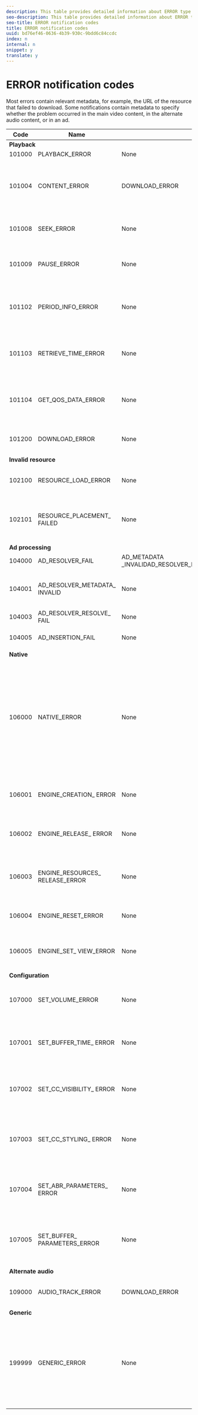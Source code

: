 ```yaml
---
description: This table provides detailed information about ERROR type notifications.
seo-description: This table provides detailed information about ERROR type notifications.
seo-title: ERROR notification codes
title: ERROR notification codes
uuid: bd76ef46-0636-4b39-930c-9bdd6c84ccdc
index: n
internal: n
snippet: y
translate: y
---
```


# ERROR notification codes


<a id="section_D29404228F5E4B818642CBA6A0D39546"></a>

Most errors contain relevant metadata, for example, the URL of the resource that failed to download. Some notifications contain metadata to specify whether the problem occurred in the main video content, in the alternate audio content, or in an ad.

<table frame="all" colsep="1" rowsep="1" id="table_8B61210A406A45ACBE37FC29729DDE22"> 
 <thead> 
  <tr rowsep="1"> 
   <th colname="1" class="entry">Code</th> 
   <th colname="2" class="entry">Name</th> 
   <th colname="3" class="entry">InnerNotification</th> 
   <th colname="4" class="entry">Metadata Keys</th> 
   <th colname="5" class="entry">Comments</th> 
  </tr> 
 </thead>
 <tbody> 
  <tr rowsep="1"> 
   <td colspan="5"><b>Playback</b> </td> 
  </tr> 
  <tr rowsep="1"> 
   <td colname="1"><span class="codeph">101000</span> </td> 
   <td colname="2"><span class="codeph">PLAYBACK_ERROR</span> </td> 
   <td colname="3">None</td> 
   <td colname="4"><span class="codeph">DESCRIPTION</span> </td> 
   <td colname="5"> </td> 
  </tr> 
  <tr rowsep="1"> 
   <td colname="1"><span class="codeph">101004</span> </td> 
   <td colname="2"><span class="codeph">CONTENT_ERROR</span> </td> 
   <td colname="3"><span class="codeph">DOWNLOAD_ERROR</span></td> 
   <td colname="4"> </td> 
   <td colname="5">An Error has occurred while downloading a fragment or segment(both video and audio).</td> 
  </tr> 
  <tr rowsep="1"> 
   <td colname="1"><span class="codeph">101008</span> </td> 
   <td colname="2"><span class="codeph">SEEK_ERROR</span> </td> 
   <td colname="3">None</td> 
   <td colname="4"><span class="codeph">NATIVE_ERROR_CODE</span><span class="codeph">DESIRED_SEEK_POSITION</span><span class="codeph">DESIRED_SEEK_PERIOD</span> </td> 
   <td colname="5">An error has occurred while performing a seek operation.</td> 
  </tr> 
  <tr rowsep="1"> 
   <td colname="1"><span class="codeph">101009</span> </td> 
   <td colname="2"><span class="codeph">PAUSE_ERROR</span> </td> 
   <td colname="3">None</td> 
   <td colname="4"><span class="codeph">DESCRIPTION</span> </td> 
   <td colname="5">An error has occurred while performing a pause operation.</td> 
  </tr> 
  <tr rowsep="1"> 
   <td colname="1"><span class="codeph">101102</span> </td> 
   <td colname="2"><span class="codeph">PERIOD_INFO_ERROR</span> </td> 
   <td colname="3">None</td> 
   <td colname="4"><span class="codeph">DESCRIPTION</span> </td> 
   <td colname="5">An error has occurred while retrieving information about a content period.</td> 
  </tr> 
  <tr rowsep="1"> 
   <td colname="1"><span class="codeph">101103</span> </td> 
   <td colname="2"><span class="codeph">RETRIEVE_TIME_ERROR</span> </td> 
   <td colname="3">None</td> 
   <td colname="4"><span class="codeph">DESCRIPTION</span> </td> 
   <td colname="5">An error has occurred while attempting to retrieve the playback position.</td> 
  </tr> 
  <tr rowsep="1"> 
   <td colname="1"><span class="codeph">101104</span> </td> 
   <td colname="2"><span class="codeph">GET_QOS_DATA_ERROR</span> </td> 
   <td colname="3">None</td> 
   <td colname="4"><span class="codeph">DESCRIPTION</span> </td> 
   <td colname="5">An error has occurred while attempting to retrieve the QOS information.</td> 
  </tr> 
  <tr rowsep="1"> 
   <td colname="1"><span class="codeph">101200</span> </td> 
   <td colname="2"><span class="codeph">DOWNLOAD_ERROR</span> </td> 
   <td colname="3">None</td> 
   <td colname="4"><span class="codeph">URL</span> </td> 
   <td colname="5">An error has occurred while attempting to download data.</td> 
  </tr> 
  <tr rowsep="1"> 
   <td colspan="5"><b>Invalid resource</b> </td> 
  </tr> 
  <tr rowsep="1"> 
   <td colname="1"><span class="codeph">102100</span> </td> 
   <td colname="2"><span class="codeph">RESOURCE_LOAD_ERROR</span> </td> 
   <td colname="3">None</td> 
   <td colname="4"><span class="codeph">DESCRIPTION</span><span class="codeph">RESOURCE</span> </td> 
   <td colname="5">An error has occurred while loading a resource item.</td> 
  </tr> 
  <tr rowsep="1"> 
   <td colname="1"><span class="codeph">102101</span> </td> 
   <td colname="2"><span class="codeph">RESOURCE_PLACEMENT_ FAILED</span> </td> 
   <td colname="3">None</td> 
   <td colname="4"><span class="codeph">CONTENT_ID</span> </td> 
   <td colname="5">An error has occurred while placing a resource on the playback timeline.</td> 
  </tr> 
  <tr rowsep="1"> 
   <td colspan="5"><b>Ad processing</b> </td> 
  </tr> 
  <tr rowsep="1"> 
   <td colname="1"><span class="codeph">104000</span> </td> 
   <td colname="2"><span class="codeph">AD_RESOLVER_FAIL</span> </td> 
   <td colname="3"><span class="codeph">AD_METADATA _INVALID</span><span class="codeph">AD_RESOLVER_INITIALIZATION_FAIL</span><span class="codeph">AD_RESOLVER_RESOLVE_FAIL</span><span class="codeph">AD_RESOLVER_SERVER_UNREACHABLE</span> </td> 
   <td colname="4">None</td> 
   <td colname="5">None</td> 
  </tr> 
  <tr rowsep="1"> 
   <td colname="1"><span class="codeph">104001</span> </td> 
   <td colname="2"><span class="codeph">AD_RESOLVER_METADATA_ INVALID</span> </td> 
   <td colname="3"> <p>None</p> </td> 
   <td colname="4"><span class="codeph">DESCRIPTION</span> </td> 
   <td colname="5">Ad resolving failed due to invalid ad-metadata format.</td> 
  </tr> 
  <tr rowsep="1"> 
   <td colname="1"><span class="codeph">104003</span> </td> 
   <td colname="2"><span class="codeph">AD_RESOLVER_RESOLVE_ FAIL</span> </td> 
   <td colname="3">None</td> 
   <td colname="4"><span class="codeph">NATIVE_ERROR_CODE</span> </td> 
   <td colname="5">Ad plugin failed to resolve ads.</td> 
  </tr> 
  <tr rowsep="1"> 
   <td colname="1"><span class="codeph">104005</span> </td> 
   <td colname="2"><span class="codeph">AD_INSERTION_FAIL</span> </td> 
   <td colname="3">None</td> 
   <td colname="4"><span class="codeph">PROPOSED_AD_BREAK</span></td> 
   <td colname="5">Ad resolving phase has failed.</td> 
  </tr> 
  <tr rowsep="1"> 
   <td colspan="5"><b>Native</b> </td> 
  </tr> 
  <tr rowsep="1"> 
   <td colname="1"><span class="codeph">106000</span> </td> 
   <td colname="2"><span class="codeph">NATIVE_ERROR</span> </td> 
   <td colname="3">None</td> 
   <td colname="4"> <span class="codeph">NATIVE_ERROR_CODE</span> <span class="codeph">NATIVE_ERROR_NAME</span> <span class="codeph">DESCRIPTION</span> <span class="codeph">DESCRIPTION</span> <p><b>DRM details:</b> </p> <span class="codeph">DRM_ERROR_STRING</span> <span class="codeph">NATIVE_SUBERROR_CODE</span> </td> 
   <td colname="5"> <p>The low-level AVE library issued an error.</p> <p>See <a href="http://help.adobe.com/en_US/primetime/psdk/android/index.html#PSDKs-concept-Details_for_the_NATIVEERROR_notification" format="html" scope="external">Details for the NATIVE_ERROR notifications</a> for information about the values for these metadata keys. </p> </td> 
  </tr> 
  <tr rowsep="1"> 
   <td colname="1"><span class="codeph">106001</span> </td> 
   <td colname="2"><span class="codeph">ENGINE_CREATION_ ERROR</span> </td> 
   <td colname="3">None</td> 
   <td colname="4"><span class="codeph">DESCRIPTION</span> </td> 
   <td colname="5">An error has occurred while instantiating the AVE low-level library.</td> 
  </tr> 
  <tr rowsep="1"> 
   <td colname="1"><span class="codeph">106002</span> </td> 
   <td colname="2"><span class="codeph">ENGINE_RELEASE_ ERROR</span> </td> 
   <td colname="3">None</td> 
   <td colname="4"><span class="codeph">DESCRIPTION</span> </td> 
   <td colname="5">An error has occurred while releasing the AVE low-level library.</td> 
  </tr> 
  <tr rowsep="1"> 
   <td colname="1"><span class="codeph">106003</span> </td> 
   <td colname="2"><span class="codeph">ENGINE_RESOURCES_ RELEASE_ERROR</span> </td> 
   <td colname="3">None</td> 
   <td colname="4"><span class="codeph">DESCRIPTION</span> </td> 
   <td colname="5">An error has occurred while releasing the GPU resources utilised by the AVE library.</td> 
  </tr> 
  <tr rowsep="1"> 
   <td colname="1"><span class="codeph">106004</span> </td> 
   <td colname="2"><span class="codeph">ENGINE_RESET_ERROR</span> </td> 
   <td colname="3">None</td> 
   <td colname="4"><span class="codeph">DESCRIPTION</span> </td> 
   <td colname="5">An error has occurred while resetting the AVE library.</td> 
  </tr> 
  <tr rowsep="1"> 
   <td colname="1"><span class="codeph">106005</span> </td> 
   <td colname="2"><span class="codeph">ENGINE_SET_ VIEW_ERROR</span> </td> 
   <td colname="3">None</td> 
   <td colname="4"><span class="codeph">DESCRIPTION</span> </td> 
   <td colname="5">An error has occurred while attaching a view to the AVE library.</td> 
  </tr> 
  <tr rowsep="1"> 
   <td colspan="5"><b>Configuration</b> </td> 
  </tr> 
  <tr rowsep="1"> 
   <td colname="1"><span class="codeph">107000</span> </td> 
   <td colname="2"><span class="codeph">SET_VOLUME_ERROR</span> </td> 
   <td colname="3">None</td> 
   <td colname="4"><span class="codeph">DESCRIPTION VOLUME</span> </td> 
   <td colname="5">An error has occurred while attempting to set the volume level.</td> 
  </tr> 
  <tr rowsep="1"> 
   <td colname="1"><span class="codeph">107001</span> </td> 
   <td colname="2"><span class="codeph">SET_BUFFER_TIME_ ERROR</span> </td> 
   <td colname="3">None</td> 
   <td colname="4"><span class="codeph">DESCRIPTION</span><span class="codeph">PLAY_BUFFER_TIME</span> </td> 
   <td colname="5">An error has occurred while attempting to change the buffering parameters.</td> 
  </tr> 
  <tr rowsep="1"> 
   <td colname="1"><span class="codeph">107002</span> </td> 
   <td colname="2"><span class="codeph">SET_CC_VISIBILITY_ ERROR</span> </td> 
   <td colname="3">None</td> 
   <td colname="4"><span class="codeph">DESCRIPTION</span> </td> 
   <td colname="5">An error has occurred while attempting to change the visibility of the CC tracks.</td> 
  </tr> 
  <tr rowsep="1"> 
   <td colname="1"><span class="codeph">107003</span> </td> 
   <td colname="2"><span class="codeph">SET_CC_STYLING_ ERROR</span> </td> 
   <td colname="3">None</td> 
   <td colname="4"><span class="codeph">DESCRIPTION</span> </td> 
   <td colname="5">An error has occurred while attempting to change the styling options for the CC tracks.</td> 
  </tr> 
  <tr rowsep="1"> 
   <td colname="1"><span class="codeph">107004</span> </td> 
   <td colname="2"><span class="codeph">SET_ABR_PARAMETERS_ ERROR</span> </td> 
   <td colname="3">None</td> 
   <td colname="4"><span class="codeph">DESCRIPTION</span> </td> 
   <td colname="5">An error has occurred while attempting to change the ABR control parameters.</td> 
  </tr> 
  <tr rowsep="1"> 
   <td colname="1"><span class="codeph">107005</span> </td> 
   <td colname="2"><span class="codeph">SET_BUFFER_ PARAMETERS_ERROR</span> </td> 
   <td colname="3">None</td> 
   <td colname="4"><span class="codeph">DESCRIPTION</span><span class="codeph">INITIAL_BUFFER_TIME</span><span class="codeph">PLAY_BUFFER_TIME</span> </td> 
   <td colname="5">An error has occurred while attempting to change the buffering control parameters.</td> 
  </tr> 
  <tr rowsep="1"> 
   <td colspan="5"><b>Alternate audio</b> </td> 
  </tr> 
  <tr rowsep="1"> 
   <td colname="1"><span class="codeph">109000</span> </td> 
   <td colname="2"><span class="codeph">AUDIO_TRACK_ERROR</span> </td> 
   <td colname="3"><span class="codeph">DOWNLOAD_ERROR</span> </td> 
   <td colname="4"><span class="codeph">AUDIO_TRACK_NAME</span><span class="codeph">AUDIO_TRACK_LANGUAGE</span> </td> 
   <td colname="5">An error related to an audio track occurred.</td> 
  </tr> 
  <tr rowsep="1"> 
   <td colspan="5"><b>Generic</b> </td> 
  </tr> 
  <tr rowsep="0"> 
   <td colname="1"><span class="codeph">199999</span> </td> 
   <td colname="2"><span class="codeph">GENERIC_ERROR</span> </td> 
   <td colname="3">None</td> 
   <td colname="4">None</td> 
   <td colname="5">Marks a generic error event. Not actually issued by 
    <ph conkeyref="phrases/primetime-sdk-name" />. This is only a marker for the end of the range of numerical codes corresponding to 
    <ph conkeyref="phrases/primetime-sdk-name" /> error events. </td> 
  </tr> 
 </tbody> 
</table>

